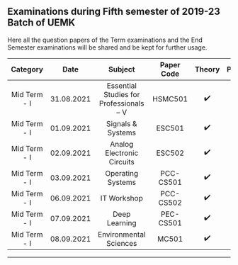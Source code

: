## Examinations during Fifth semester of 2019-23 Batch of UEMK
Here all the question papers of the Term examinations and the End Semester examinations will be shared and be kept for further usage.

|Category|Date|Subject|Paper Code|Theory|Practical|Question Paper|
|:-:|:-:|:-:|:-:|:-:|:-:|:-:|
| Mid Term - I |31.08.2021|Essential Studies for Professionals – V|HSMC501|:heavy_check_mark:|:x:|-|
| Mid Term - I |01.09.2021|Signals & Systems|ESC501|:heavy_check_mark:|:x:|-|
| Mid Term - I |02.09.2021|Analog Electronic Circuits|ESC502|:heavy_check_mark:|:x:|-|
| Mid Term - I |03.09.2021|Operating Systems|PCC-CS501|:heavy_check_mark:|:x:|-|
| Mid Term - I |06.09.2021|IT Workshop|PCC-CS502|:heavy_check_mark:|:x:|-|
| Mid Term - I |07.09.2021|Deep Learning|PEC-CS501|:heavy_check_mark:|:x:|-|
| Mid Term - I |08.09.2021|Environmental Sciences|MC501|:heavy_check_mark:|:x:|-|



************************************************************


      
      
